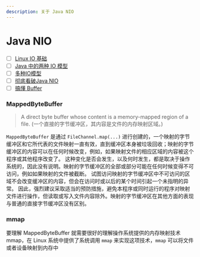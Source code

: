 ```yaml
---
description: 关于 Java NIO
---
```


# Java NIO

* [ ] [Linux IO 基础](https://xie.infoq.cn/article/0e36ad9712c8d9ad8f7a7c570)
* [ ] [Java 中的两种 IO 模型](https://xie.infoq.cn/article/e8ab7c9020253b83355c10661)
* [ ] [多种IO模型](https://xie.infoq.cn/article/1f44643161e1666b6a30b85e7)
* [ ] [彻底看破Java NIO](https://xie.infoq.cn/article/b9baa25c9d506e4a1cb459fe0?y=qun0522)
* [ ] [搞懂 Buffer](https://xie.infoq.cn/article/9e57819677d77f9a34852f6e9)

### MappedByteBuffer

> A direct byte buffer whose content is a memory-mapped region of a file. \(一个直接的字节缓冲区，其内容是文件的内存映射区域。\)

`MappedByteBuffer` 是通过 `FileChannel.map(...)` 进行创建的，一个映射的字节缓冲区和它所代表的文件映射一直有效，直到缓冲区本身被垃圾回收；映射的字节缓冲区的内容可以在任何时候改变，例如，如果映射文件的相应区域的内容被这个程序或其他程序改变了。 这种变化是否会发生，以及何时发生，都是取决于操作系统的，因此没有说明。映射的字节缓冲区的全部或部分可能在任何时候变得不可访问，例如如果映射的文件被截断。 试图访问映射的字节缓冲区中不可访问的区域不会改变缓冲区的内容，但会在访问时或以后的某个时间引起一个未指明的异常。 因此，强烈建议采取适当的预防措施，避免本程序或同时运行的程序对映射文件进行操作，但读取或写入文件内容除外。映射的字节缓冲区在其他方面的表现与普通的直接字节缓冲区没有区别。

### mmap

要理解 MappedByteBuffer 就需要很好的理解操作系统提供的内存映射技术 mmap，在 Linux 系统中提供了系统调用 `mmap` 来实现这项技术，`mmap` 可以将文件或者设备映射到内存中

